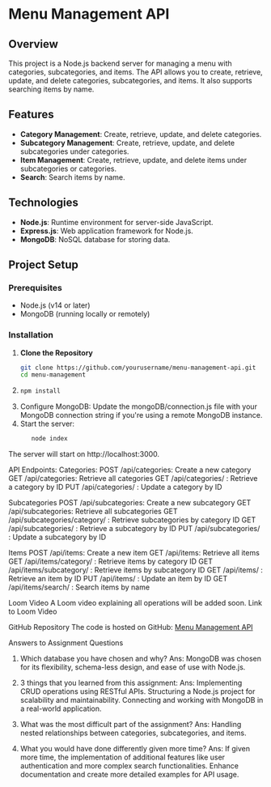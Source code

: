 # Menu Management API

## Overview
This project is a Node.js backend server for managing a menu with categories, subcategories, and items. The API allows you to create, retrieve, update, and delete categories, subcategories, and items. It also supports searching items by name.

## Features
- **Category Management**: Create, retrieve, update, and delete categories.
- **Subcategory Management**: Create, retrieve, update, and delete subcategories under categories.
- **Item Management**: Create, retrieve, update, and delete items under subcategories or categories.
- **Search**: Search items by name.

## Technologies
- **Node.js**: Runtime environment for server-side JavaScript.
- **Express.js**: Web application framework for Node.js.
- **MongoDB**: NoSQL database for storing data.

## Project Setup

### Prerequisites
- Node.js (v14 or later)
- MongoDB (running locally or remotely)

### Installation

1. **Clone the Repository**
   ```bash
   git clone https://github.com/yourusername/menu-management-api.git
   cd menu-management
2.  ```bash
    npm install
3. Configure MongoDB: Update the mongoDB/connection.js file with your MongoDB connection string if you're using a remote MongoDB instance.
4. Start the server:
   ```bash
      node index

The server will start on http://localhost:3000.

API Endpoints:
Categories:
POST /api/categories: Create a new category
GET /api/categories: Retrieve all categories
GET /api/categories/
: Retrieve a category by ID
PUT /api/categories/
: Update a category by ID

Subcategories
POST /api/subcategories: Create a new subcategory
GET /api/subcategories: Retrieve all subcategories
GET /api/subcategories/category/
: Retrieve subcategories by category ID
GET /api/subcategories/
: Retrieve a subcategory by ID
PUT /api/subcategories/
: Update a subcategory by ID

Items
POST /api/items: Create a new item
GET /api/items: Retrieve all items
GET /api/items/category/
: Retrieve items by category ID
GET /api/items/subcategory/
: Retrieve items by subcategory ID
GET /api/items/
: Retrieve an item by ID
PUT /api/items/
: Update an item by ID
GET /api/items/search/
: Search items by name

Loom Video
A Loom video explaining all operations will be added soon. Link to Loom Video

GitHub Repository
The code is hosted on GitHub: [Menu Management API](https://github.com/Shreyask24/Menu-Management-API)

Answers to Assignment Questions

1. Which database you have chosen and why?
Ans: MongoDB was chosen for its flexibility, schema-less design, and ease of use with Node.js.

2. 3 things that you learned from this assignment:
Ans: Implementing CRUD operations using RESTful APIs.
Structuring a Node.js project for scalability and maintainability.
Connecting and working with MongoDB in a real-world application.

3. What was the most difficult part of the assignment?
Ans: Handling nested relationships between categories, subcategories, and items.

4. What you would have done differently given more time?
Ans: If given more time, the implementation of additional features like user authentication and more complex search functionalities. Enhance documentation and create more detailed examples for API usage.
